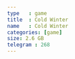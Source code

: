 ```yaml
---
type   : game
title  : Cold Winter
name   : Cold Winter
categories: [game]
size: 2.6 GB
telegram : 268
---
```


